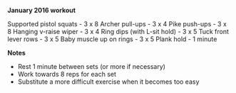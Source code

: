 **January 2016 workout**

Supported pistol squats - 3 x 8
Archer pull-ups - 3 x 4
Pike push-ups - 3 x 8
Hanging v-raise wiper - 3 x 4
Ring dips (with L-sit hold) - 3 x 5
Tuck front lever rows - 3 x 5
Baby muscle up on rings - 3 x 5
Plank hold - 1 minute

**Notes**
* Rest 1 minute between sets (or more if necessary)
* Work towards 8 reps for each set
* Substitute a more difficult exercise when it becomes too easy
